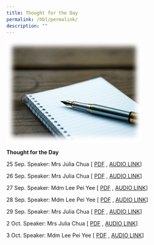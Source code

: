 ```yaml
---
title: Thought for the Day
permalink: /hbl/permalink/
description: ""
---
```

<img src="/images/totd2023.jpg" style="width:70%">

**Thought for the Day**

25 Sep. Speaker: Mrs Julia Chua
[ [PDF](/files/tftd_psle%20study%20break%201_julia.pdf) , [AUDIO LINK](https://youtu.be/7np6z1_OXbE)]

26 Sep. Speaker: Mrs Julia Chua
[ [PDF](/files/tftd_psle%20study%20break%202_julia.pdf) , [AUDIO LINK](https://youtu.be/Owq7Eqpn-es)]

27 Sep. Speaker: Mdm Lee Pei Yee
[ [PDF](/files/tftd_psle%20study%20break%203_py.pdf) , [AUDIO LINK](https://youtu.be/3RnieHwxBXU)]

28 Sep. Speaker: Mdm Lee Pei Yee
[ [PDF](/files/tftd_sep%2028_py.pdf) , [AUDIO LINK](https://youtu.be/H1N5rMM4a7g)]

29 Sep. Speaker: Mrs Julia Chua
[ [PDF](/files/tftd_sep%2029_julia.pdf) , [AUDIO LINK](https://youtu.be/RCy4OSiANHg)]

2 Oct. Speaker: Mrs Julia Chua
[ [PDF](/files/tftd_oct%202_julia.pdf) , [AUDIO LINK](https://youtu.be/e6U1UuXoCk0)]

3 Oct. Speaker: Mdm Lee Pei Yee
[ [PDF](/files/tftd_oct%203_py.pdf) , [AUDIO LINK](https://youtu.be/kBks5GIeJ6M)]